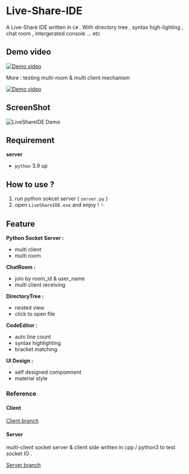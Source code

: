 # Live-Share-IDE
A Live-Share IDE written in `C#` . With directory tree , syntax high-lighting , chat room , intergerated console ... etc

## Demo video

[![Demo video](https://img.youtube.com/vi/9qjtwq9A4FM/mqdefault.jpg)](https://youtu.be/9qjtwq9A4FM)

More : testing multi-room & multi client mechanism

[![Demo video](https://img.youtube.com/vi/typO4xh4L0g/mqdefault.jpg)](https://youtu.be/typO4xh4L0g)

## ScreenShot

![LiveShareIDE Demo](https://user-images.githubusercontent.com/68415893/211127205-42403dd6-9077-413b-837f-2ff060988293.png)

## Requirement 
**server**
- `python` 3.9 up

## How to use ? 

1. run python sokcet server ( `server.py` )
2. open `LiveShareIDE.exe` and enjoy ! ✨


## Feature 
**Python Socket Server :**
- multi client
- multi room

**ChatRoom :**
- join by room_id & user_name
- multi client receiving

**DirectoryTree :** 
- nested view
- click to open file 

**CodeEditor :**
- auto line count 
- syntax highlighting
- bracket matching

**UI Design  :**
- self designed compomnent
- material style 

### Reference 

#### Client 

[Client branch](https://github.com/jason810496/Live-Share-IDE/tree/client)

#### Server 
multi-client socket server & client side written in cpp / python3 to test socket IO .

[Server branch](https://github.com/jason810496/Live-Share-IDE/tree/server)

